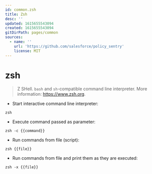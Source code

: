 ```yaml
---
id: common.zsh
title: Zsh
desc: ''
updated: 1615655543094
created: 1615655543094
gitDirPath: pages/common
sources:
  - name: ''
    url: 'https://github.com/salesforce/policy_sentry'
    license: MIT
---
```

# zsh

> Z SHell.
> `bash` and `sh`-compatible command line interpreter.
> More information: <https://www.zsh.org>.

- Start interactive command line interpreter:

`zsh`

- Execute command passed as parameter:

`zsh -c {{command}}`

- Run commands from file (script):

`zsh {{file}}`

- Run commands from file and print them as they are executed:

`zsh -x {{file}}`

